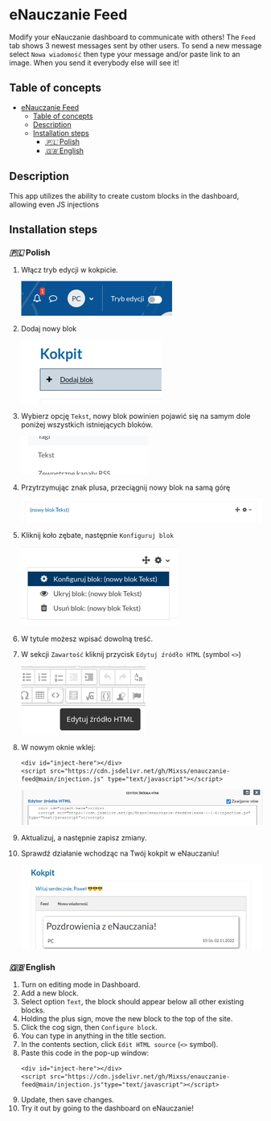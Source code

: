 # eNauczanie Feed

Modify your eNauczanie dashboard to communicate with others!
The `Feed` tab shows 3 newest messages sent by other users. To send a new message select
`Nowa wiadomość` then type your message and/or paste link to an image. When you
send it everybody else will see it!

## Table of concepts

- [eNauczanie Feed](#enauczanie-feed)
  - [Table of concepts](#table-of-concepts)
  - [Description](#description)
  - [Installation steps](#installation-steps)
    - [*🇵🇱* Polish](#-polish)
    - [*🇬🇧* English](#-english)

## Description

This app utilizes the ability to create custom blocks in the dashboard, allowing
even JS injections

## Installation steps

### *🇵🇱* Polish

1. Włącz tryb edycji w kokpicie.
   
   ![screen-1](./images/screen-1.png)
2. Dodaj nowy blok
   
   ![screen-2](./images/screen-2.png)
3. Wybierz opcję `Tekst`, nowy blok powinien pojawić się na samym dole poniżej wszystkich istniejących bloków.
   
   ![screen-3](./images/screen-3.png)
4. Przytrzymując znak plusa, przeciągnij nowy blok na samą górę
   
   ![screen-4](./images/screen-4.png)
5. Kliknij koło zębate, następnie `Konfiguruj blok`
   
   ![screen-5](./images/screen-5.png)
6. W tytule możesz wpisać dowolną treść.
   
7. W sekcji `Zawartość` kliknij przycisk `Edytuj źródło HTML` (symbol `<>`)
   
   ![screen-6](./images/screen-6.png)
8. W nowym oknie wklej:
   ```
   <div id="inject-here"></div>
   <script src="https://cdn.jsdelivr.net/gh/Mixss/enauczanie-feed@main/injection.js" type="text/javascript"></script>
   ```
   ![screen-7](./images/screen-7.png)

9.  Aktualizuj, a następnie zapisz zmiany.
10. Sprawdź działanie wchodząc na Twój kokpit w eNauczaniu!

    ![screen-8](./images/screen-8.png)

### *🇬🇧* English

1. Turn on editing mode in Dashboard.
2. Add a new block.
3. Select option `Text`, the block should appear below all other existing
blocks.
4. Holding the plus sign, move the new block to the top of the site.
5. Click the cog sign, then `Configure block`.
6. You can type in anything in the title section.
7. In the contents section, click `Edit HTML source` (`<>` symbol). 
8. Paste this code in the pop-up window:
   ```
   <div id="inject-here"></div>
   <script src="https://cdn.jsdelivr.net/gh/Mixss/enauczanie-feed@main/injection.js"type="text/javascript"></script>
   ```
9. Update, then save changes.
10. Try it out by going to the dashboard on eNauczanie!
